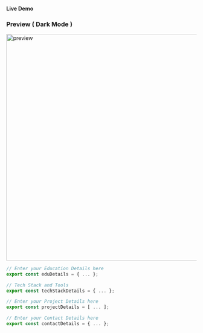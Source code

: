 
#### Live Demo 
### Preview ( Dark Mode )

<img src="/preview.gif" alt="preview" width="600px" />


```javascript
// Enter your Education Details here
export const eduDetails = { ... };

// Tech Stack and Tools
export const techStackDetails = { ... };

// Enter your Project Details here
export const projectDetails = [ ... ];

// Enter your Contact Details here
export const contactDetails = { ... };
```
